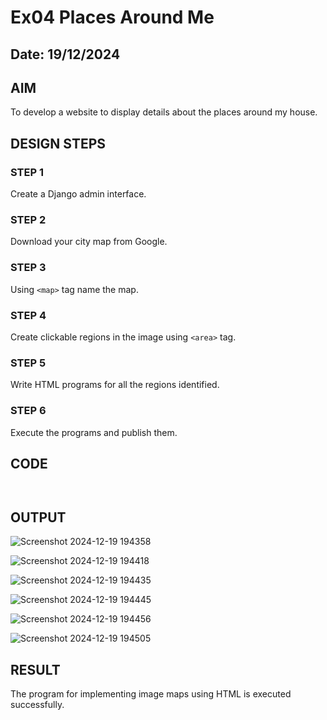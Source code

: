 # Ex04 Places Around Me
## Date: 19/12/2024

## AIM
To develop a website to display details about the places around my house.

## DESIGN STEPS

### STEP 1
Create a Django admin interface.

### STEP 2
Download your city map from Google.

### STEP 3
Using ```<map>``` tag name the map.

### STEP 4
Create clickable regions in the image using ```<area>``` tag.

### STEP 5
Write HTML programs for all the regions identified.

### STEP 6
Execute the programs and publish them.

## CODE
```


```

## OUTPUT

![Screenshot 2024-12-19 194358](https://github.com/user-attachments/assets/a0068ce8-1dcc-4da2-a834-811c93b805d5)

![Screenshot 2024-12-19 194418](https://github.com/user-attachments/assets/3ca0bc36-f4b2-40b1-bc63-17fc8b72dfdb)

![Screenshot 2024-12-19 194435](https://github.com/user-attachments/assets/539f9f74-c030-4c11-921f-9ffc7e2cbc72)

![Screenshot 2024-12-19 194445](https://github.com/user-attachments/assets/81ad2126-1a49-4b4c-8a82-3bbaa5893977)

![Screenshot 2024-12-19 194456](https://github.com/user-attachments/assets/a7914629-1765-4d07-9ca0-5d665a2a7a2b)

![Screenshot 2024-12-19 194505](https://github.com/user-attachments/assets/39c22859-2f2a-4b22-ab5c-7dcc00e50c0b)



## RESULT
The program for implementing image maps using HTML is executed successfully.
